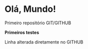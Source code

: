 # Olá, Mundo!
 Primeiro repositório GIT/GITHUB

**Primeiros testes**

Linha alterada diretamente no GITHUB
